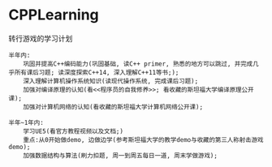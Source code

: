# CPPLearning
转行游戏的学习计划

    半年内:
        巩固并提高C++编码能力(巩固基础, 读C++ primer, 熟悉的地方可以跳过, 并完成几乎所有课后习题; 读深度探索C++14, 深入理解C++11等书;);
        深入理解计算机操作系统知识(读现代操作系统, 完成课后习题);
        加强对编译原理的认知(看<<程序员的自我修养>>; 看收藏的斯坦福大学编译原理公开课);
        加强对计算机网络的认知(看收藏的斯坦福大学计算机网络公开课);
    
    半年~1年内:
        学习UE5(看官方教程视频以及文档;)
        重点:从0开始做demo, 边做边学(参考斯坦福大学的教学demo与收藏的第三人称射击游戏demo);
        加强数据结构与算法(刷力扣题, 周一到周五每日一道, 周末学做游戏);